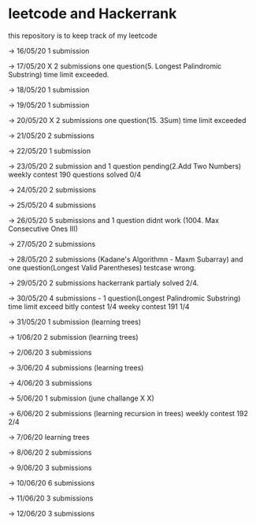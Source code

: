 # leetcode and Hackerrank
this repository is to keep track of my leetcode 

-> 16/05/20	  1 submission

-> 17/05/20 X 2 submissions one question(5. Longest Palindromic Substring) time limit exceeded.

-> 18/05/20   1 submission

-> 19/05/20   1 submission

-> 20/05/20 X 2 submissions one question(15. 3Sum) time limit exceeded

-> 21/05/20   2 submissions

-> 22/05/20   1 submission

-> 23/05/20   2 submission and 1 question pending(2.Add Two Numbers)
              weekly contest 190 questions solved 0/4 

-> 24/05/20   2 submissions

-> 25/05/20   4 submissions

-> 26/05/20   5 submissions and 1 question didnt work (1004. Max Consecutive Ones III)

-> 27/05/20   2 submissions

-> 28/05/20   2 submissions (Kadane's Algorithmn - Maxm Subarray) and one question(Longest Valid Parentheses) testcase wrong.

-> 29/05/20   2 submissions 
              hackerrank partialy solved 2/4.

-> 30/05/20   4 submissions - 1 question(Longest Palindromic Substring) time limit exceed
              bitly contest 1/4
              weeky contest 191 1/4

-> 31/05/20   1 submission (learning trees)

-> 1/06/20    2 submission (learning trees)

-> 2/06/20    3 submissions

-> 3/06/20    4 submissions (learning trees)

-> 4/06/20    3 submissions 

-> 5/06/20    1 submission (june challange X X)

-> 6/06/20    2 submissions (learning recursion in trees)
              weekly contest 192 2/4

-> 7/06/20    learning trees

-> 8/06/20    2 submissions

-> 9/06/20    3 submissions

-> 10/06/20   6 submissions

-> 11/06/20   3 submissions

-> 12/06/20   3 submissions